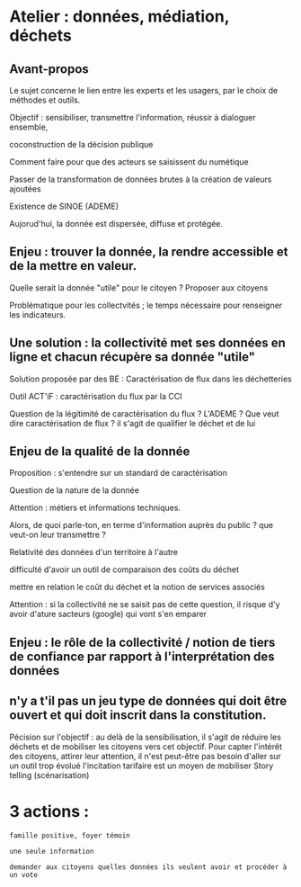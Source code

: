 # Atelier : données, médiation, déchets

## Avant-propos 

Le sujet concerne le lien entre les experts et les usagers, par le choix de méthodes et outils.

Objectif : sensibiliser, transmettre l'information, réussir à dialoguer ensemble, 

coconstruction de la décision publique

Comment faire pour que des acteurs se saisissent du numétique

Passer de la transformation de données brutes à la création de valeurs ajoutées

Existence de SINOE (ADEME)

Aujorud'hui, la donnée est dispersée, diffuse et protégée. 

## Enjeu : trouver la donnée, la rendre accessible et de la mettre en valeur.

Quelle serait la donnée "utile" pour le citoyen ? Proposer aux citoyens

Problématique pour les collectvités ; le temps nécessaire pour renseigner les indicateurs. 

## Une solution : la collectivité met ses données en ligne et chacun récupère sa donnée "utile"

Solution proposée par des BE : Caractérisation de flux dans les déchetteries

Outil ACT'iF : caractérisation du flux par la CCI

Question de la légitimité de caractérisation du flux ? L'ADEME ?
Que veut dire caractérisation de flux ? il s'agit de qualifier le déchet et de lui 

## Enjeu de la qualité de la donnée 

Proposition : s'entendre sur un standard de caractérisation

Question de la nature de la donnée

Attention : métiers et informations techniques.

Alors, de quoi parle-ton, en terme d'information auprès du public ? que veut-on leur transmettre ?

Relativité des données d'un territoire à l'autre

difficulté d'avoir un outil de comparaison des coûts du déchet

mettre en relation le coût du déchet et la notion de services associés

Attention : si la collectivité ne se saisit pas de cette question, il risque d'y avoir d'ature sacteurs (google) qui vont s'en emparer

## Enjeu : le rôle de la collectivité / notion de tiers de confiance par rapport à l'interprétation des données

## n'y a t'il pas un jeu type de données qui doit être ouvert et qui doit inscrit dans la constitution.

Pécision sur l'objectif : au delà de la sensibilisation, il s'agit de réduire les déchets et de mobiliser les citoyens vers cet objectif.
Pour capter l'intérêt des citoyens, attirer leur attention, il n'est peut-être pas besoin d'aller sur un outil trop évolué
l'incitation tarifaire est un moyen de mobiliser
Story telling (scénarisation)

# 3 actions :

    famille positive, foyer témoin

    une seule information

    demander aux citoyens quelles données ils veulent avoir et procéder à un vote

